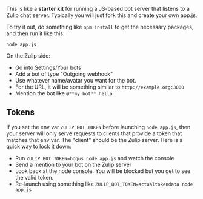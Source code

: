 This is like a **starter kit** for running
a JS-based bot server that listens to a Zulip
chat server.  Typically you will just fork
this and create your own app.js.

To try it out, do something like `npm install`
to get the necessary packages, and then run it
like this:

    node app.js

On the Zulip side:

* Go into Settings/Your bots
* Add a bot of type "Outgoing webhook"
* Use whatever name/avatar you want for the bot.
* For the URL, it will be something
  similar to `http://example.org:3000`
* Mention the bot like `@**my bot** hello`

## Tokens ##

If you set the env var `ZULIP_BOT_TOKEN`
before launching `node app.js`, then your
server will only serve requests to clients
that provide a token that matches that env
var.  The "client" should be the Zulip
server.  Here is a quick way to lock it
down:

* Run `ZULIP_BOT_TOKEN=bogus node app.js` and watch the console
* Send a mention to your bot on the Zulip server
* Look back at the node console.  You will be blocked but
  you get to see the valid token.
* Re-launch using something like `ZULIP_BOT_TOKEN=actualtokendata node app.js`
